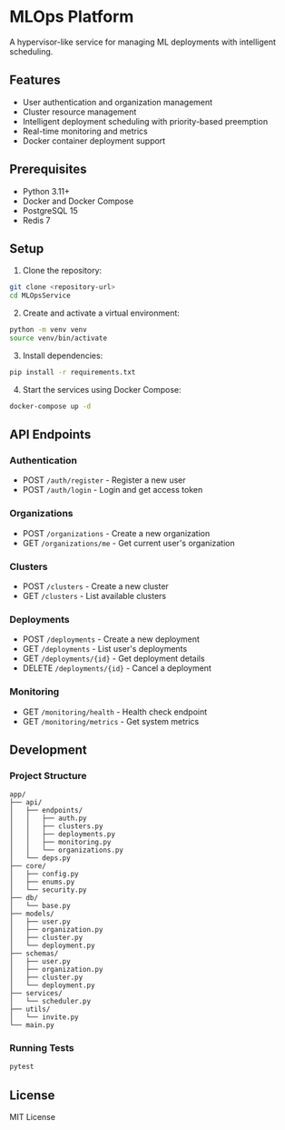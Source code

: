 # MLOps Platform

A hypervisor-like service for managing ML deployments with intelligent scheduling.

## Features

- User authentication and organization management
- Cluster resource management
- Intelligent deployment scheduling with priority-based preemption
- Real-time monitoring and metrics
- Docker container deployment support

## Prerequisites

- Python 3.11+
- Docker and Docker Compose
- PostgreSQL 15
- Redis 7

## Setup

1. Clone the repository:

```bash
git clone <repository-url>
cd MLOpsService
```

2. Create and activate a virtual environment:

```bash
python -m venv venv
source venv/bin/activate
```

3. Install dependencies:

```bash
pip install -r requirements.txt
```

4. Start the services using Docker Compose:

```bash
docker-compose up -d
```

## API Endpoints

### Authentication

- POST `/auth/register` - Register a new user
- POST `/auth/login` - Login and get access token

### Organizations

- POST `/organizations` - Create a new organization
- GET `/organizations/me` - Get current user's organization

### Clusters

- POST `/clusters` - Create a new cluster
- GET `/clusters` - List available clusters

### Deployments

- POST `/deployments` - Create a new deployment
- GET `/deployments` - List user's deployments
- GET `/deployments/{id}` - Get deployment details
- DELETE `/deployments/{id}` - Cancel a deployment

### Monitoring

- GET `/monitoring/health` - Health check endpoint
- GET `/monitoring/metrics` - Get system metrics

## Development

### Project Structure

```
app/
├── api/
│   ├── endpoints/
│   │   ├── auth.py
│   │   ├── clusters.py
│   │   ├── deployments.py
│   │   ├── monitoring.py
│   │   └── organizations.py
│   └── deps.py
├── core/
│   ├── config.py
│   ├── enums.py
│   └── security.py
├── db/
│   └── base.py
├── models/
│   ├── user.py
│   ├── organization.py
│   ├── cluster.py
│   └── deployment.py
├── schemas/
│   ├── user.py
│   ├── organization.py
│   ├── cluster.py
│   └── deployment.py
├── services/
│   └── scheduler.py
├── utils/
│   └── invite.py
└── main.py
```

### Running Tests

```bash
pytest
```

## License

MIT License
